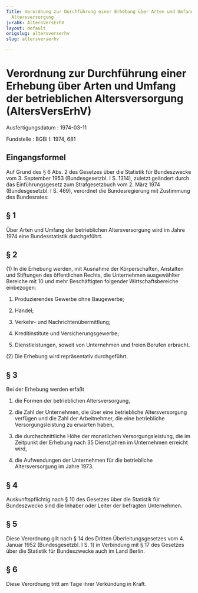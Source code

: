 ```yaml
---
Title: Verordnung zur Durchführung einer Erhebung über Arten und Umfang der betrieblichen
  Altersversorgung
jurabk: AltersVersErhV
layout: default
origslug: altersverserhv
slug: altersverserhv

---
```


# Verordnung zur Durchführung einer Erhebung über Arten und Umfang der betrieblichen Altersversorgung (AltersVersErhV)

Ausfertigungsdatum
:   1974-03-11

Fundstelle
:   BGBl I: 1974, 681



## Eingangsformel

Auf Grund des § 6 Abs. 2 des Gesetzes über die Statistik für Bundeszwecke vom 3. September 1953 (Bundesgesetzbl. I S. 1314), zuletzt geändert durch das Einführungsgesetz zum Strafgesetzbuch vom 2. März 1974 (Bundesgesetzbl. I S. 469), verordnet die Bundesregierung mit Zustimmung des Bundesrates:


## § 1

Über Arten und Umfang der betrieblichen Altersversorgung wird im Jahre 1974 eine Bundesstatistik durchgeführt.


## § 2

(1) In die Erhebung werden, mit Ausnahme der Körperschaften, Anstalten und Stiftungen des öffentlichen Rechts, die Unternehmen ausgewählter Bereiche mit 10 und mehr Beschäftigten folgender Wirtschaftsbereiche einbezogen:

1.  Produzierendes Gewerbe ohne Baugewerbe;


2.  Handel;


3.  Verkehr- und Nachrichtenübermittlung;


4.  Kreditinstitute und Versicherungsgewerbe;


5.  Dienstleistungen, soweit von Unternehmen und freien Berufen erbracht.




(2) Die Erhebung wird repräsentativ durchgeführt.


## § 3

Bei der Erhebung werden erfaßt

1.  die Formen der betrieblichen Altersversorgung,


2.  die Zahl der Unternehmen, die über eine betriebliche Altersversorgung verfügen und die Zahl der Arbeitnehmer, die eine betriebliche Versorgungsleistung zu erwarten haben,


3.  die durchschnittliche Höhe der monatlichen Versorgungsleistung, die im Zeitpunkt der Erhebung nach 35 Dienstjahren im Unternehmen erreicht wird,


4.  die Aufwendungen der Unternehmen für die betriebliche Altersversorgung im Jahre 1973.





## § 4

Auskunftspflichtig nach § 10 des Gesetzes über die Statistik für Bundeszwecke sind die Inhaber oder Leiter der befragten Unternehmen.


## § 5

Diese Verordnung gilt nach § 14 des Dritten Überleitungsgesetzes vom 4. Januar 1952 (Bundesgesetzbl. I S. 1) in Verbindung mit § 17 des Gesetzes über die Statistik für Bundeszwecke auch im Land Berlin.


## § 6

Diese Verordnung tritt am Tage ihrer Verkündung in Kraft.

